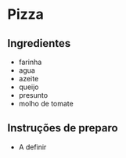 # Pizza 

## Ingredientes

* farinha 
* agua 
* azeite 
* queijo
* presunto
* molho de tomate

## Instruções de preparo

* A definir